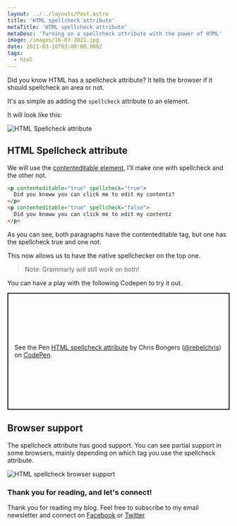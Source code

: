 ```yaml
---
layout: ../../layouts/Post.astro
title: 'HTML spellcheck attribute'
metaTitle: 'HTML spellcheck attribute'
metaDesc: 'Turning on a spellcheck attribute with the power of HTML'
image: /images/16-03-2021.jpg
date: 2021-03-16T03:00:00.000Z
tags:
  - html
---
```


Did you know HTML has a spellcheck attribute? It tells the browser if it should spellcheck an area or not.

It's as simple as adding the `spellcheck` attribute to an element.

It will look like this:

![HTML Spellcheck attribute](https://cdn.hashnode.com/res/hashnode/image/upload/v1615531240181/v4G1DaOAtN.gif)

## HTML Spellcheck attribute

We will use the [contenteditable element](https://daily-dev-tips.com/posts/did-you-know-html-elements-can-be-editable/), I'll make one with spellcheck and the other not.

```html
<p contenteditable="true" spellcheck="true">
  Did you knoww you can click me to edit my contentz?
</p>
<p contenteditable="true" spellcheck="false">
  Did you knoww you can click me to edit my contentz
</p>
```

As you can see, both paragraphs have the contenteditable tag, but one has the spellcheck true and one not.

This now allows us to have the native spellchecker on the top one.

> Note: Grammarly will still work on both!

You can have a play with the following Codepen to try it out.

<p class="codepen" data-height="265" data-theme-id="dark" data-default-tab="html,result" data-user="rebelchris" data-slug-hash="bGBzNdb" style="height: 265px; box-sizing: border-box; display: flex; align-items: center; justify-content: center; border: 2px solid; margin: 1em 0; padding: 1em;" data-pen-title="HTML spellcheck attribute">
  <span>See the Pen <a href="https://codepen.io/rebelchris/pen/bGBzNdb">
  HTML spellcheck attribute</a> by Chris Bongers (<a href="https://codepen.io/rebelchris">@rebelchris</a>)
  on <a href="https://codepen.io">CodePen</a>.</span>
</p>
<script async src="https://cpwebassets.codepen.io/assets/embed/ei.js"></script>

## Browser support

The spellcheck attribute has good support. You can see partial support in some browsers, mainly depending on which tag you use the spellcheck attribute.

![HTML spellcheck browser support](https://caniuse.bitsofco.de/image/spellcheck-attribute.png)

### Thank you for reading, and let's connect!

Thank you for reading my blog. Feel free to subscribe to my email newsletter and connect on [Facebook](https://www.facebook.com/DailyDevTipsBlog) or [Twitter](https://twitter.com/DailyDevTips1)
